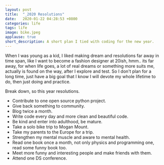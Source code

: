 ```yaml
---
layout: post
title:  "_2020 Resolutions"
date:   2020-01-22 04:28:53 +0800
categories: life
tags: life
image: bike.jpeg
applause: true 
short_description: A short plan I tied with coding for the new year. 
--- 
```



<div markdown="1" id="text">
When I was young as a kid, I liked making dream and resolutions far away in time span, like I want to become a fashion designer at 20ish, hmm.. its far away, for when life goes, a lot of real dreams or something more suits me, actually is found on the way, after I explore and test. So I don't plan for a long time, just have a big goal that I know I will devote my whole lifetime to do, then just doing and practice. 

<!--more-->

Break down, so this year resolutions. 
- Contribute to one open source python project. 
- Give back something to community. 
- Blog twice a month. 
- Write code every day and more clean and beautiful code. 
- Be kind and enter into adulthood, be mature. 
- Take a solo bike trip to Mogan Mount. 
- Take my parents to the Europe for a trip. 
- Strengthen my mental muscle and aware to mental health. 
- Read one book once a month, not only physics and programming one, read some funny book too. 
- Meet more funny and interesting people and make friends with them. 
- Attend one DS conference. 
</div>